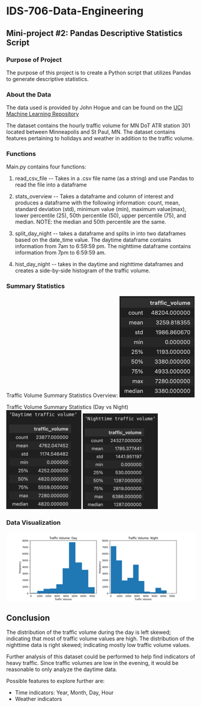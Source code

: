 # IDS-706-Data-Engineering

## Mini-project #2: Pandas Descriptive Statistics Script

### Purpose of Project
The purpose of this project is to create a Python script that utilizes Pandas to generate descriptive statistics.

### About the Data
The data used is provided by John Hogue and can be found on the [UCI Machine Learning Repository](https://archive.ics.uci.edu/dataset/492/metro+interstate+traffic+volume)

The dataset contains the hourly traffic volume for MN DoT ATR station 301 located between Minneapolis and St Paul, MN. The dataset contains features pertaining to holidays and weather in addition to the traffic volume. 

### Functions
Main.py contains four functions:
1. read_csv_file -- Takes in a .csv file name (as a string) and use Pandas to read the file into a dataframe

2. stats_overview -- Takes a dataframe and column of interest and produces a dataframe with the following information: count, mean, standard deviation (std), minimum value (min), maximum value(max), lower percentile (25), 50th percentile (50), upper percentile (75), and median. NOTE: the median and 50th percentile are the same.

3. split_day_night -- takes a dataframe and splits in into two dataframes based on the date_time value. The daytime dataframe contains information from 7am to 6:59:59 pm. The nighttime dataframe contains information from 7pm to 6:59:59 am.

4. hist_day_night -- takes in the daytime and nighttime dataframes and creates a side-by-side histogram of the traffic volume.

### Summary Statistics

Traffic Volume Summary Statistics Overview:
<img src="image.png" alt="alt text" width="200">
<!-- ![alt text](image.png){: width="200"} -->


Traffic Volume Summary Statistics (Day vs Night)
<img src="image-1.png" alt="alt text" width="200">
<img src="image-2.png" alt="alt text" width="200">
<!-- ![alt text](image-1.png){: width="200"}  
![alt text](image-2.png){: width="200"} -->

### Data Visualization

![alt text](Figure/Traffic.png)

## Conclusion

The distribution of the traffic volume during the day is left skewed; indicating that most of traffic volume values are high. The distribution of the nighttime data is right skewed; indicating mostly low traffic volume values. 

Further analysis of this dataset could be performed to help find indicators of heavy traffic. Since traffic volumes are low in the evening, it would be reasonable to only analyze the daytime data.

Possible features to explore further are:
- Time indicators: Year, Month, Day, Hour
- Weather indicators

  
